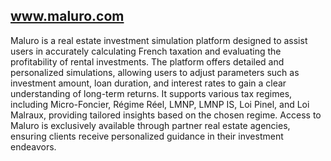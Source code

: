 ## www.maluro.com
Maluro is a real estate investment simulation platform designed to assist users in accurately calculating French taxation and evaluating the profitability of rental investments. The platform offers detailed and personalized simulations, allowing users to adjust parameters such as investment amount, loan duration, and interest rates to gain a clear understanding of long-term returns. It supports various tax regimes, including Micro-Foncier, Régime Réel, LMNP, LMNP IS, Loi Pinel, and Loi Malraux, providing tailored insights based on the chosen regime. Access to Maluro is exclusively available through partner real estate agencies, ensuring clients receive personalized guidance in their investment endeavors.


